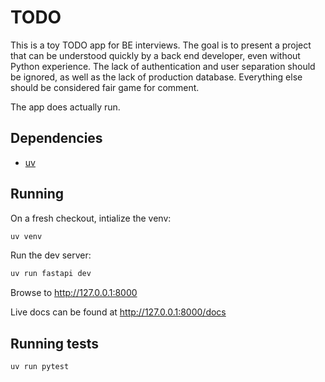 # TODO

This is a toy TODO app for BE interviews.  The goal is to present a project that can be understood quickly by a back
end developer, even without Python experience.  The lack of authentication and user separation should be ignored, as
well as the lack of production database.  Everything else should be considered fair game for comment.

The app does actually run.

## Dependencies

- [uv](https://docs.astral.sh/uv/)

## Running

On a fresh checkout, intialize the venv:

```sh
uv venv
```

Run the dev server:

```sh
uv run fastapi dev
```

Browse to http://127.0.0.1:8000

Live docs can be found at http://127.0.0.1:8000/docs

## Running tests

```sh
uv run pytest
```
